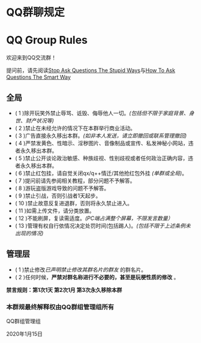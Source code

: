 # QQ群聊规定
# QQ Group Rules

欢迎来到QQ交流群！

提问前，请先阅读[Stop Ask Questions The Stupid Ways](https://github.com/dogfight360/Stop-Ask-Questions-The-Stupid-Ways/blob/master/README.md)与[How To Ask Questions The Smart Way](https://github.com/ryanhanwu/How-To-Ask-Questions-The-Smart-Way/blob/master/README-zh_CN.md)
## 全局
* ( 1 )除开玩笑外禁止辱骂、诋毁、侮辱他人一切。*(包括但不限于家庭背景、身世、财产状况等)*
* ( 2 )禁止在未经允许的情况下在本群举行商业活动。
* ( 3 )广告直接永久移出本群。*(如非本人发送，请立即撤回或联系管理撤回)*
* ( 4 )严禁发黄色、性暗示、淫秽图片、音像制品或宣传、私发神秘小网站，违者永久移出本群。
* ( 5 )禁止公开谈论政治敏感、种族歧视、性别歧视或者任何政治正确内容，违者永久移出本群。
* ( 6 )禁止红包挂，请自觉关闭qx/q++情迁/其他抢红包外挂 *(单群或全局)*。
* ( 7 )提问前请先参阅相关教程，部分问题不予解答。
* ( 8 )游玩盗版游戏导致的问题不予解答。
* ( 9 )禁止引战，否则引战者1天起步。
* ( 10 )禁止故意反复进退群，否则将永久禁止进入。
* ( 11 )如需上传文件，请分类放置。
* ( 12 )不能刷屏，复读需适度。*(PC端占满整个屏幕，不限发言数量）*
* ( 13 )管理有权自行依情况决定处罚时间(包括踢人)。*(包括不限于上述条例未出现的情况)*


## 管理层
* ( 1 )禁止修改*已声明禁止修改其群名片的群友* 的群名片。
* ( 2 )任何时候，**严禁对群名称进行不必要的，甚至是玩梗性质的修改** 。

**禁言规则：第1次1天 第2次1月 第3次永久移除本群**
  
  ### 本群规最终解释权由QQ群组管理组所有
  
   QQ群组管理组
  
   2020年1月15日
